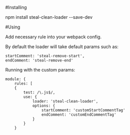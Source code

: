 #Installing

npm install steal-clean-loader --save-dev

#Using

Add necessary rule into your webpack config.

By default the loader will take default params such as:

```
startComment: 'steal-remove-start',
endComment: 'steal-remove-end'
```

Running with the custom params:
```
module: {
    rules: [
    {
        test: /\.js$/,
        use: {
            loader: 'steal-clean-loader',
            options: {
                startComment: 'customStartCommentTag'
                endComment: 'customEndCommentTag'
            }   
        }
    }
```
